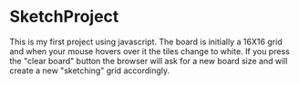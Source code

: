 # SketchProject
This is my first project using javascript. 
The board is initially a 16X16 grid and when your mouse hovers over it the tiles change to white. 
If you press the "clear board" button the browser will ask for a new board size and will create a new "sketching" grid accordingly.
